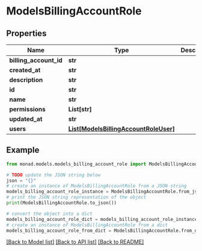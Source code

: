 # ModelsBillingAccountRole


## Properties

Name | Type | Description | Notes
------------ | ------------- | ------------- | -------------
**billing_account_id** | **str** |  | [optional] 
**created_at** | **str** |  | [optional] 
**description** | **str** |  | [optional] 
**id** | **str** |  | [optional] 
**name** | **str** |  | [optional] 
**permissions** | **List[str]** |  | [optional] 
**updated_at** | **str** |  | [optional] 
**users** | [**List[ModelsBillingAccountRoleUser]**](ModelsBillingAccountRoleUser.md) |  | [optional] 

## Example

```python
from monad.models.models_billing_account_role import ModelsBillingAccountRole

# TODO update the JSON string below
json = "{}"
# create an instance of ModelsBillingAccountRole from a JSON string
models_billing_account_role_instance = ModelsBillingAccountRole.from_json(json)
# print the JSON string representation of the object
print(ModelsBillingAccountRole.to_json())

# convert the object into a dict
models_billing_account_role_dict = models_billing_account_role_instance.to_dict()
# create an instance of ModelsBillingAccountRole from a dict
models_billing_account_role_from_dict = ModelsBillingAccountRole.from_dict(models_billing_account_role_dict)
```
[[Back to Model list]](../README.md#documentation-for-models) [[Back to API list]](../README.md#documentation-for-api-endpoints) [[Back to README]](../README.md)


